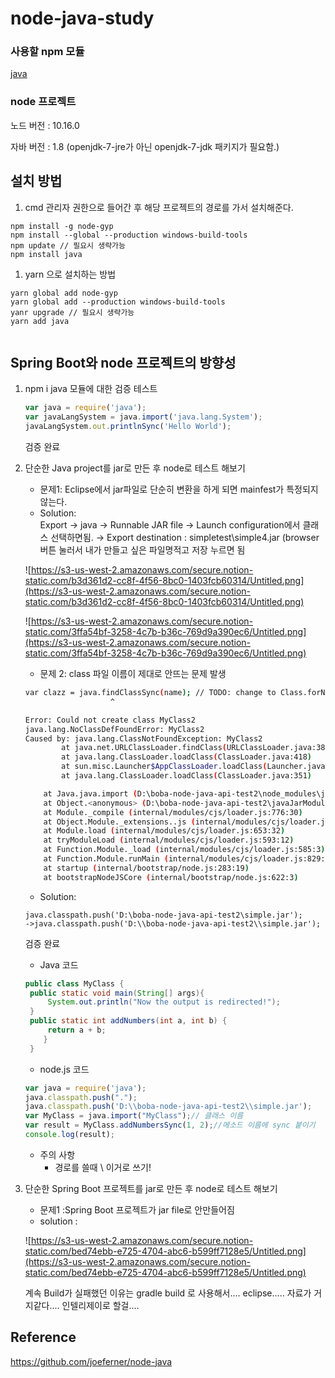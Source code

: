 # node-java-study

### 사용할 npm 모듈

[java](https://www.npmjs.com/package/java)

### node 프로젝트

노드 버전 : 10.16.0

자바 버전 : 1.8 (openjdk-7-jre가 아닌 openjdk-7-jdk 패키지가 필요함.)

## 설치 방법

1. cmd 관리자 권한으로 들어간 후 해당 프로젝트의 경로를 가서 설치해준다.

```
npm install -g node-gyp
npm install --global --production windows-build-tools 
npm update // 필요시 생략가능
npm install java

```

1. yarn 으로 설치하는 방법

```
yarn global add node-gyp
yarn global add --production windows-build-tools 
yanr upgrade // 필요시 생략가능
yarn add java


```
## Spring Boot와 node 프로젝트의 방향성



1. npm i java 모듈에 대한 검증 테스트

    ```jsx
    var java = require('java');
    var javaLangSystem = java.import('java.lang.System');
    javaLangSystem.out.printlnSync('Hello World');
    ```

    검증 완료

2. 단순한 Java project를 jar로 만든 후 node로 테스트 해보기
    - 문제1: Eclipse에서 jar파일로 단순히 변환을 하게 되면 mainfest가 특정되지 않는다.
    - Solution:  
    Export → java → Runnable JAR file → Launch configuration에서 클래스 선택하면됨. → Export destination : simpletest\simple4.jar (browser 버튼 눌러서 내가 만들고 싶은 파일명적고 저장 누르면 됨

    ![https://s3-us-west-2.amazonaws.com/secure.notion-static.com/b3d361d2-cc8f-4f56-8bc0-1403fcb60314/Untitled.png](https://s3-us-west-2.amazonaws.com/secure.notion-static.com/b3d361d2-cc8f-4f56-8bc0-1403fcb60314/Untitled.png)

    ![https://s3-us-west-2.amazonaws.com/secure.notion-static.com/3ffa54bf-3258-4c7b-b36c-769d9a390ec6/Untitled.png](https://s3-us-west-2.amazonaws.com/secure.notion-static.com/3ffa54bf-3258-4c7b-b36c-769d9a390ec6/Untitled.png)

    - 문제 2: class 파일 이름이 제대로 안뜨는 문제 발생

    ```bash
    var clazz = java.findClassSync(name); // TODO: change to Class.forName when classloader issue is resolved.
                       ^

    Error: Could not create class MyClass2
    java.lang.NoClassDefFoundError: MyClass2
    Caused by: java.lang.ClassNotFoundException: MyClass2
            at java.net.URLClassLoader.findClass(URLClassLoader.java:382)
            at java.lang.ClassLoader.loadClass(ClassLoader.java:418)
            at sun.misc.Launcher$AppClassLoader.loadClass(Launcher.java:355)
            at java.lang.ClassLoader.loadClass(ClassLoader.java:351)

        at Java.java.import (D:\boba-node-java-api-test2\node_modules\java\lib\nodeJavaBridge.js:227:20)
        at Object.<anonymous> (D:\boba-node-java-api-test2\javaJarModuleTest.js:4:26)
        at Module._compile (internal/modules/cjs/loader.js:776:30)
        at Object.Module._extensions..js (internal/modules/cjs/loader.js:787:10)
        at Module.load (internal/modules/cjs/loader.js:653:32)
        at tryModuleLoad (internal/modules/cjs/loader.js:593:12)
        at Function.Module._load (internal/modules/cjs/loader.js:585:3)
        at Function.Module.runMain (internal/modules/cjs/loader.js:829:12)
        at startup (internal/bootstrap/node.js:283:19)
        at bootstrapNodeJSCore (internal/bootstrap/node.js:622:3)

    ```

    - Solution:

    ```markup
    java.classpath.push('D:\boba-node-java-api-test2\simple.jar');
    ->java.classpath.push('D:\\boba-node-java-api-test2\\simple.jar');
    ```

    검증 완료

    - Java 코드

    ```java
    public class MyClass {
     public static void main(String[] args){
    	 System.out.println("Now the output is redirected!");
     }
     public static int addNumbers(int a, int b) {
    	 return a + b;
     	}
     }
    ```

    - node.js 코드

    ```jsx
    var java = require('java');
    java.classpath.push(".");
    java.classpath.push('D:\\boba-node-java-api-test2\\simple.jar');
    var MyClass = java.import("MyClass");// 클래스 이름
    var result = MyClass.addNumbersSync(1, 2);//메소드 이름에 sync 붙이기
    console.log(result);
    ```

    - 주의 사항
        - 경로를 쓸때  \\ 이거로 쓰기!
3. 단순한 Spring Boot 프로젝트를 jar로 만든 후 node로 테스트 해보기
    - 문제1 :Spring Boot 프로젝트가 jar file로 안만들어짐
    - solution :

    ![https://s3-us-west-2.amazonaws.com/secure.notion-static.com/bed74ebb-e725-4704-abc6-b599ff7128e5/Untitled.png](https://s3-us-west-2.amazonaws.com/secure.notion-static.com/bed74ebb-e725-4704-abc6-b599ff7128e5/Untitled.png)

    계속 Build가 실패했던 이유는 gradle build 로 사용해서.... 
    eclipse..... 자료가 거지같다.... 인텔리제이로 할걸....
## Reference

https://github.com/joeferner/node-java
